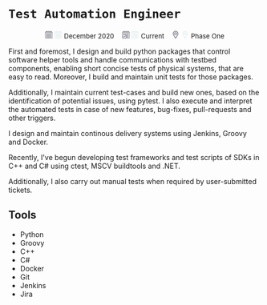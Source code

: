# `Test Automation Engineer`
<p align="middle">
    <img src="../images/icons/dark/beginning.png#gh-light-mode-only" alt="beginning" width="15"/>
    <img src="../images/icons/light/beginning.png#gh-dark-mode-only" alt="beginning" width="15"/>
    <font size="2"> December 2020</font>
    &nbsp;&nbsp;
    <img src="../images/icons/dark/end.png#gh-light-mode-only" alt="end" width="15"/>
    <img src="../images/icons/light/end.png#gh-dark-mode-only" alt="end" width="15"/>
    <font size="2"> Current </font>
    &nbsp;&nbsp;
    <img src="../images/icons/dark/location.png#gh-light-mode-only" alt="location" width="15"/>
    <img src="../images/icons/light/location.png#gh-dark-mode-only" alt="location" width="15"/>
    <font size="2"> Phase One</font>
</p>


First and foremost, I design and build python packages that control software helper tools and handle communications with testbed components, enabling short concise tests of physical systems, that are easy to read. Moreover, I build and maintain unit tests for those packages.

Additionally, I maintain current test-cases and build new ones, based on the identification of potential issues, using pytest.
I also execute and interpret the automated tests in case of new features, bug-fixes, pull-requests and other triggers.

I design and maintain continous delivery systems using Jenkins, Groovy and Docker.

Recently, I've begun developing test frameworks and test scripts of SDKs in C++ and C# using ctest, MSCV buildtools and .NET.

Additionally, I also carry out manual tests when required by user-submitted tickets.

## Tools
- Python
- Groovy
- C++
- C#
- Docker
- Git
- Jenkins
- Jira